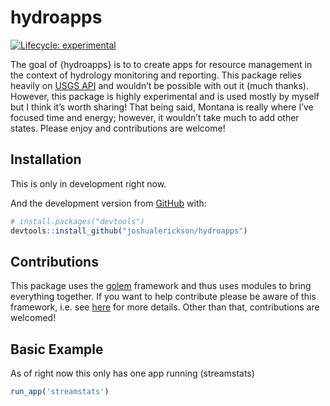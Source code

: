 
<!-- README.md is generated from README.Rmd. Please edit that file -->

# hydroapps

<!-- badges: start -->

[![Lifecycle:
experimental](https://img.shields.io/badge/lifecycle-experimental-orange.svg)](https://lifecycle.r-lib.org/articles/stages.html#experimental)
<!-- badges: end -->

The goal of {hydroapps} is to to create apps for resource management in
the context of hydrology monitoring and reporting. This package relies
heavily on [USGS API](https://www.usgs.gov/products/data-and-tools/apis)
and wouldn’t be possible with out it (much thanks). However, this
package is highly experimental and is used mostly by myself but I think
it’s worth sharing! That being said, Montana is really where I’ve
focused time and energy; however, it wouldn’t take much to add other
states. Please enjoy and contributions are welcome!

## Installation

This is only in development right now.

And the development version from [GitHub](https://github.com/) with:

``` r
# install.packages("devtools")
devtools::install_github("joshualerickson/hydroapps")
```

## Contributions

This package uses the [golem](https://github.com/ThinkR-open/golem)
framework and thus uses modules to bring everything together. If you
want to help contribute please be aware of this framework, i.e. see
[here](https://engineering-shiny.org/golem.html) for more details. Other
than that, contributions are welcomed!

## Basic Example

As of right now this only has one app running (streamstats)

``` r
run_app('streamstats')
```
